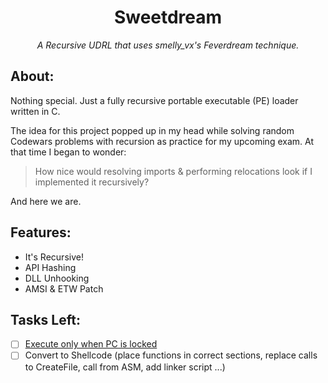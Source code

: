 <div align=center>
   <h1>Sweetdream</h1>
   <i><p>A Recursive UDRL that uses smelly_vx's Feverdream technique.</p></i>
</div>

## About:

Nothing special. Just a fully recursive portable executable (PE) loader written in C. 

The idea for this project popped up in my head while solving random Codewars 
problems with recursion as practice for my upcoming exam. At that time I began to wonder:

> How nice would resolving imports & performing relocations look if I implemented it recursively? 

And here we are.

## Features:
- It's Recursive!
- API Hashing
- DLL Unhooking
- AMSI & ETW Patch
<!-- - No CRT <- In Progress -->
<!-- - Anti-Debugging using smelly_vx's `feverdream` technique (code runs only once machine is locked)-->

## Tasks Left:

- [ ] [Execute only when PC is locked](https://vx-api.gitbook.io/vx-api/my-projects/fever-dream-code-executing-when-the-windows-machine-is-locked)
- [ ] Convert to Shellcode (place functions in correct sections, replace calls to CreateFile, call from ASM, add linker script ...)

<!--
Add screenshots here once its fully done and working :)
-->

